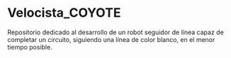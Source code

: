 # Velocista_COYOTE
Repositorio dedicado al desarrollo de un robot seguidor de línea capaz de completar un circuito, siguiendo una línea de color blanco, en el menor tiempo posible.
